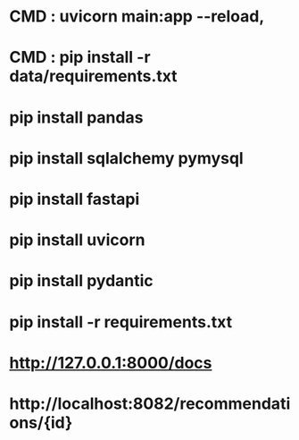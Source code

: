 <!-- Script de lancement du serveur python -->
# CMD : uvicorn main:app --reload,

<!-- Commandes d'installations -->
# CMD : pip install -r data/requirements.txt
# pip install pandas
# pip install sqlalchemy pymysql
# pip install fastapi
# pip install uvicorn
# pip install pydantic

<!-- Comment d'installation automatique de toutes les dépendences  -->
# pip install -r requirements.txt





<!--Interface des tests des methodes GET et POST FastAPI -->
#  http://127.0.0.1:8000/docs

<!-- Endepoint de la requète GET -->
# http://localhost:8082/recommendations/{id}

